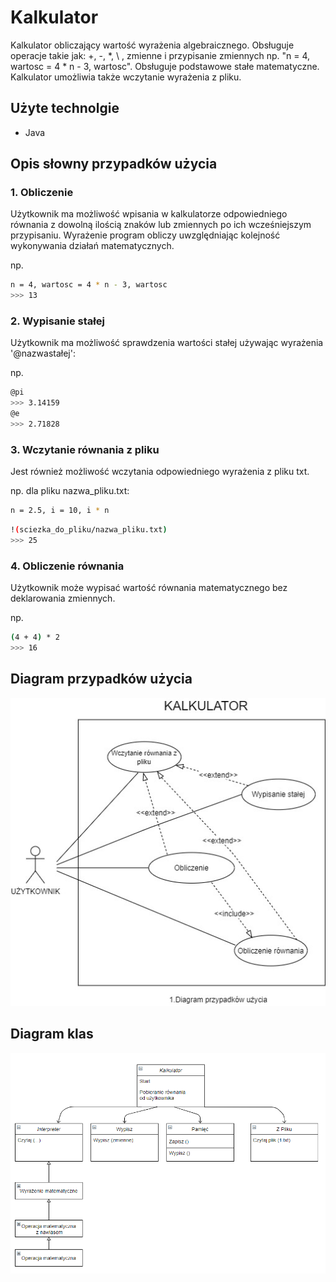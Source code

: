 # Kalkulator

Kalkulator obliczający wartość wyrażenia algebraicznego. Obsługuje operacje takie jak:
+, -, \*, \\ , zmienne i przypisanie zmiennych np. "n = 4, wartosc = 4 * n - 3, wartosc". Obsługuje podstawowe stałe matematyczne. Kalkulator umożliwia także
wczytanie wyrażenia z pliku.

## Użyte technolgie

- Java

## Opis słowny przypadków użycia

### 1. Obliczenie

Użytkownik ma możliwość wpisania w kalkulatorze odpowiedniego równania z dowolną ilością znaków lub zmiennych po ich wcześniejszym przypisaniu. Wyrażenie program obliczy uwzględniając kolejność wykonywania działań matematycznych.

np.
```bash
n = 4, wartosc = 4 * n - 3, wartosc
>>> 13
```

### 2. Wypisanie stałej

Użytkownik ma możliwość sprawdzenia wartości stałej używając wyrażenia '@nazwastałej':

np.
```bash
@pi
>>> 3.14159
@e
>>> 2.71828
```

### 3. Wczytanie równania z pliku

Jest również możliwość wczytania odpowiedniego wyrażenia z pliku txt.

np. dla pliku nazwa_pliku.txt:
```bash
n = 2.5, i = 10, i * n
```

```bash
!(sciezka_do_pliku/nazwa_pliku.txt)
>>> 25
```

### 4. Obliczenie równania

Użytkownik może wypisać wartość równania matematycznego bez deklarowania zmiennych.

np.

```bash
(4 + 4) * 2
>>> 16
```

## Diagram przypadków użycia

![Schemat diagramu przypadków użycia](img/diagram_przypadkow.jpg)

## Diagram klas

![Schemat diagramu klas](img/diagram_klas.png)